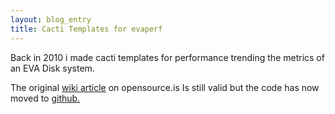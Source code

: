 ```yaml
---
layout: blog_entry
title: Cacti Templates for evaperf
---
```

<p>
Back in 2010 i made cacti templates for performance trending the metrics of an EVA Disk system.
</p>

<p>
The original <a href="http://opensource.is/trac/wiki/cacti-evaperf">wiki article</a> on opensource.is Is still valid but the code has now moved to <a href="https://github.com/opinkerfi/misc/tree/master/cacti-evaperf">github.</a>
</p>

